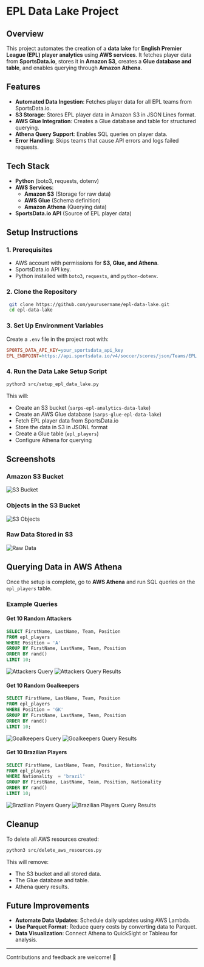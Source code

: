 # EPL Data Lake Project

## Overview
This project automates the creation of a **data lake** for **English Premier League (EPL) player analytics** using **AWS services**. It fetches player data from **SportsData.io**, stores it in **Amazon S3**, creates a **Glue database and table**, and enables querying through **Amazon Athena**.

## Features
- **Automated Data Ingestion**: Fetches player data for all EPL teams from SportsData.io.
- **S3 Storage**: Stores EPL player data in Amazon S3 in JSON Lines format.
- **AWS Glue Integration**: Creates a Glue database and table for structured querying.
- **Athena Query Support**: Enables SQL queries on player data.
- **Error Handling**: Skips teams that cause API errors and logs failed requests.

## Tech Stack
- **Python** (boto3, requests, dotenv)
- **AWS Services**:
  - **Amazon S3** (Storage for raw data)
  - **AWS Glue** (Schema definition)
  - **Amazon Athena** (Querying data)
- **SportsData.io API** (Source of EPL player data)

## Setup Instructions
### 1. Prerequisites
- AWS account with permissions for **S3, Glue, and Athena**.
- SportsData.io API key.
- Python installed with `boto3`, `requests`, and `python-dotenv`.

### 2. Clone the Repository
```sh
 git clone https://github.com/yourusername/epl-data-lake.git
 cd epl-data-lake
```

### 3. Set Up Environment Variables
Create a `.env` file in the project root with:
```ini
SPORTS_DATA_API_KEY=your_sportsdata_api_key
EPL_ENDPOINT=https://api.sportsdata.io/v4/soccer/scores/json/Teams/EPL
```

### 4. Run the Data Lake Setup Script
```sh
python3 src/setup_epl_data_lake.py
```

This will:
- Create an S3 bucket (`sarps-epl-analytics-data-lake`)
- Create an AWS Glue database (`sarps-glue-epl-data-lake`)
- Fetch EPL player data from SportsData.io
- Store the data in S3 in JSONL format
- Create a Glue table (`epl_players`)
- Configure Athena for querying

## Screenshots
### **Amazon S3 Bucket**
![S3 Bucket](images/bucket.png)

### **Objects in the S3 Bucket**
![S3 Objects](images/objects.png)

### **Raw Data Stored in S3**
![Raw Data](images/raw_data_jsonl.png)

## Querying Data in AWS Athena
Once the setup is complete, go to **AWS Athena** and run SQL queries on the `epl_players` table.

### Example Queries
#### **Get 10 Random Attackers**
```sql
SELECT FirstName, LastName, Team, Position 
FROM epl_players 
WHERE Position = 'A'
GROUP BY FirstName, LastName, Team, Position
ORDER BY rand()
LIMIT 10;
```
![Attackers Query](images/attackers_query.png)
![Attackers Query Results](images/attackers_q_results.png)

#### **Get 10 Random Goalkeepers**
```sql
SELECT FirstName, LastName, Team, Position 
FROM epl_players 
WHERE Position = 'GK'
GROUP BY FirstName, LastName, Team, Position
ORDER BY rand()
LIMIT 10;
```
![Goalkeepers Query](images/gk_query.png)
![Goalkeepers Query Results](images/gk_q_results.png)

#### **Get 10 Brazilian Players**
```sql
SELECT FirstName, LastName, Team, Position, Nationality 
FROM epl_players 
WHERE Nationality  = 'brazil'
GROUP BY FirstName, LastName, Team, Position, Nationality 
ORDER BY rand()
LIMIT 10;
```
![Brazilian Players Query](images/brazilquery.png)
![Brazilian Players Query Results](images/bra_q_results.png)

## Cleanup
To delete all AWS resources created:
```sh
python3 src/delete_aws_resources.py
```
This will remove:
- The S3 bucket and all stored data.
- The Glue database and table.
- Athena query results.

## Future Improvements
- **Automate Data Updates**: Schedule daily updates using AWS Lambda.
- **Use Parquet Format**: Reduce query costs by converting data to Parquet.
- **Data Visualization**: Connect Athena to QuickSight or Tableau for analysis.


---
Contributions and feedback are welcome! 🚀


